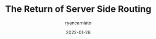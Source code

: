 ---
author: ryancarniato
date: 2022-01-26
draft: true
publisher: thepracticaldev
tags:
  - routing
target_url: https://dev.to/this-is-learning/the-return-of-server-side-routing-b05
title: The Return of Server Side Routing
---